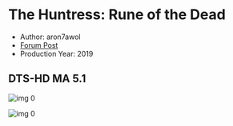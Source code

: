 # The Huntress: Rune of the Dead

* Author: aron7awol
* [Forum Post](https://www.avsforum.com/threads/bass-eq-for-filtered-movies.2995212/post-58864112)
* Production Year: 2019

## DTS-HD MA 5.1

![img 0](https://i.imgur.com/xCaPdtq.jpg)

![img 0](https://i.imgur.com/ftbQcAT.png)

